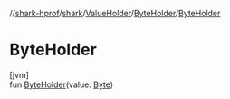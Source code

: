 //[shark-hprof](../../../../index.md)/[shark](../../index.md)/[ValueHolder](../index.md)/[ByteHolder](index.md)/[ByteHolder](-byte-holder.md)

# ByteHolder

[jvm]\
fun [ByteHolder](-byte-holder.md)(value: [Byte](https://kotlinlang.org/api/latest/jvm/stdlib/kotlin/-byte/index.html))
